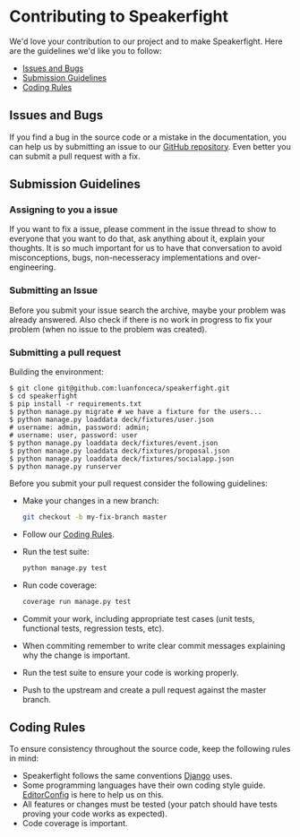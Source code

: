# Contributing to Speakerfight

We'd love your contribution to our project and to make Speakerfight. Here are the guidelines we'd like you to follow:

- [Issues and Bugs](#issues-and-bugs)
- [Submission Guidelines](#submission-guidelines)
- [Coding Rules](#coding-rules)


## Issues and Bugs

If you find a bug in the source code or a mistake in the documentation, you can help us by
submitting an issue to our [GitHub repository][speakerfight]. Even better you can submit a pull request
with a fix.

## Submission Guidelines

### Assigning to you a issue

If you want to fix a issue, please comment in the issue thread to show to everyone that you want to do that, ask anything about it, explain your thoughts. It is so much important for us to have that conversation to avoid misconceptions, bugs, non-necesseracy implementations and over-engineering.

### Submitting an Issue

Before you submit your issue search the archive, maybe your problem was already answered.
Also check if there is no work in progress to fix your problem (when no issue to the problem was created).

### Submitting a pull request

Building the environment:

```
$ git clone git@github.com:luanfonceca/speakerfight.git
$ cd speakerfight
$ pip install -r requirements.txt
$ python manage.py migrate # we have a fixture for the users...
$ python manage.py loaddata deck/fixtures/user.json
# username: admin, password: admin;
# username: user, password: user
$ python manage.py loaddata deck/fixtures/event.json
$ python manage.py loaddata deck/fixtures/proposal.json
$ python manage.py loaddata deck/fixtures/socialapp.json
$ python manage.py runserver
```

Before you submit your pull request consider the following guidelines:

* Make your changes in a new branch:

	```sh
	git checkout -b my-fix-branch master
	```

* Follow our [Coding Rules](#coding-rules).
* Run the test suite:

	```sh
	python manage.py test
	```

* Run code coverage:

	```sh
	coverage run manage.py test
	```

* Commit your work, including appropriate test cases (unit tests, functional tests, regression tests, etc).
* When commiting remember to write clear commit messages explaining why the change is important.
* Run the test suite to ensure your code is working properly.
* Push to the upstream and create a pull request against the master branch.

## Coding Rules

To ensure consistency throughout the source code, keep the following rules in mind:

* Speakerfight follows the same conventions [Django][django-coding-style] uses.
* Some programming languages have their own coding style guide. [EditorConfig][editorconfig] is here to help us on this.
* All features or changes must be tested (your patch should have tests proving your code works as expected).
* Code coverage is important.

[speakerfight]: https://github.com/luanfonceca/speakerfight/
[editorconfig]: http://editorconfig.org/
[django-coding-style]: https://docs.djangoproject.com/en/1.8/internals/contributing/writing-code/coding-style/
